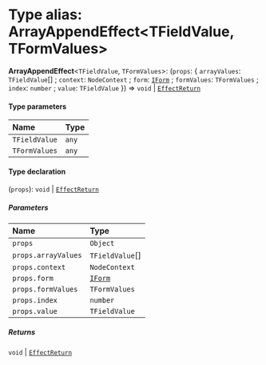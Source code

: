 # Type alias: ArrayAppendEffect\<TFieldValue, TFormValues>

**ArrayAppendEffect**<`TFieldValue`, `TFormValues`>: (`props`: { `arrayValues`: `TFieldValue`\[] ; `context`: `NodeContext` ; `form`: [`IForm`](/en/auto-docs/editor/interfaces/IForm.md) ; `formValues`: `TFormValues` ; `index`: `number` ; `value`: `TFieldValue`  }) => `void` | [`EffectReturn`](/en/auto-docs/editor/types/EffectReturn.md)

#### Type parameters

| Name | Type |
| :------ | :------ |
| `TFieldValue` | `any` |
| `TFormValues` | `any` |

#### Type declaration

(`props`): `void` | [`EffectReturn`](/en/auto-docs/editor/types/EffectReturn.md)

##### Parameters

| Name | Type |
| :------ | :------ |
| `props` | `Object` |
| `props.arrayValues` | `TFieldValue`\[] |
| `props.context` | `NodeContext` |
| `props.form` | [`IForm`](/en/auto-docs/editor/interfaces/IForm.md) |
| `props.formValues` | `TFormValues` |
| `props.index` | `number` |
| `props.value` | `TFieldValue` |

##### Returns

`void` | [`EffectReturn`](/en/auto-docs/editor/types/EffectReturn.md)
